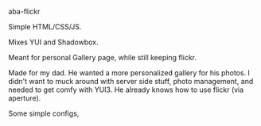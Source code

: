 aba-flickr

Simple HTML/CSS/JS.

Mixes YUI and Shadowbox.

Meant for personal Gallery page, while still keeping flickr.

Made for my dad. 
He wanted a more personalized gallery for his photos.
I didn't want to muck around with server side stuff, photo management, and needed to get comfy with YUI3.
He already knows how to use flickr (via aperture).

Some simple configs, 